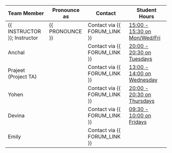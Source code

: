 | Team Member                  | Pronounce as    | Contact                      | Student Hours                                                                                          |
|------------------------------|-----------------|------------------------------|--------------------------------------------------------------------------------------------------------|
| {{ INSTRUCTOR }}; Instructor | {{ PRONOUNCE }} | Contact via {{ FORUM_LINK }} | [15:00 - 15:30 on Mon/Wed/Fri](https://ubc.zoom.us/j/68068341627?pwd=TU0zaUtzZHIwKzlhOU1TaDlGWWVjdz09) |
| Anchal                       |                 | Contact via {{ FORUM_LINK }} | [20:00 - 20:30 on Tuesdays](https://ubc.zoom.us/j/66562344309?pwd=a09lU3FwZFppTk1LNnJCSjE3TFBuZz09)    |
| Prajeet (Project TA)         |                 | Contact via {{ FORUM_LINK }} | [13:00 - 14:00 on Wednesday](https://ubc.zoom.us/j/6552557192?pwd=)                                    |
| Yohen                        |                 | Contact via {{ FORUM_LINK }} | [20:00 - 20:30 on Thursdays](https://ubc.zoom.us/j/68552698992?pwd=SXBGYi9SY0J1QzNKcE8vNGRVdkhyUT09)   |
| Devina                       |                 | Contact via {{ FORUM_LINK }} | [09:30 - 10:00 on Fridays](https://ubc.zoom.us/j/6552557192?pwd=)                                      |
| Emily                        |                 | Contact via {{ FORUM_LINK }} | [](https://ubc.zoom.us/j/6552557192?pwd=)                                                              |
